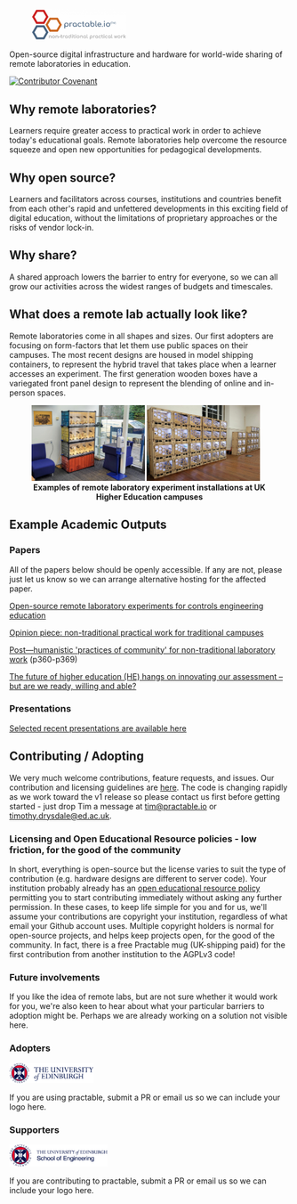 <figure>
<img src="https://raw.githubusercontent.com/practable/img/main/logo.png"alt="Practable logo with three hexagons and tagline: non-traditional practical work" style="width:40%">
</figure>

Open-source digital infrastructure and hardware for world-wide sharing of remote laboratories in education. 

[![Contributor Covenant](https://img.shields.io/badge/Contributor%20Covenant-2.1-4baaaa.svg)](code_of_conduct.md)

## Why remote laboratories?

Learners require greater access to practical work in order to achieve today's educational goals. Remote laboratories help overcome the resource squeeze and open new opportunities for pedagogical developments.

## Why open source?

Learners and facilitators across courses, institutions and countries benefit from each other's rapid and unfettered developments in this exciting field of digital education, without the limitations of proprietary approaches or the risks of vendor lock-in.

## Why share?

A shared approach lowers the barrier to entry for everyone, so we can all grow our activities across the widest ranges of budgets and timescales. 

## What does a remote lab actually look like? 

Remote laboratories come in all shapes and sizes. Our first adopters are focusing on form-factors that let them use public spaces on their campuses. The most recent designs are housed in model shipping containers, to represent the hybrid travel that takes place when a learner accesses an experiment. The first generation wooden boxes have a variegated front panel design to represent the blending of online and in-person spaces.

<figure>
<img src="https://raw.githubusercontent.com/practable/img/main/AGB.jpg" alt="Remote lab experiments in foyer in model containers" style="width:48%">
<img src="https://raw.githubusercontent.com/practable/img/main/CR2-ar1p5.jpg" alt="Remote lab experiments in wooden boxes in classroom" style="width:48%">

<figcaption align = "center"><b>Examples of remote laboratory experiment installations at UK Higher Education campuses</b></figcaption>
</figure>

## Example Academic Outputs

### Papers

All of the papers below should be openly accessible. If any are not, please just let us know so we can arrange alternative hosting for the affected paper.

[Open-source remote laboratory experiments for controls engineering education](https://doi.org/10.1177/03064190221081451)

[Opinion piece: non-traditional practical work for traditional campuses](https://doi.org/10.1080/23752696.2020.1816845)

[Post—humanistic 'practices of community' for non-traditional laboratory work](https://www.sefi.be/wp-content/uploads/2019/10/SEFI2019_Proceedings.pdf) (p360-p369)

[The future of higher education (HE) hangs on innovating our assessment – but are we ready, willing and able?](https://doi.org/10.1080/23752696.2020.1771610)

### Presentations

[Selected recent presentations are available here](https://github.com/practable/presentations)


## Contributing / Adopting

We very much welcome contributions, feature requests, and issues. Our contribution and licensing guidelines are [here](https://github.com/practable/.github/blob/522a3ff4bb039da113a273b92cf73436778faf2f/docs/CONTRIBUTING.md). The code is changing rapidly as we work toward the v1 release so please contact us first before getting started - just drop Tim a message at <tim@practable.io> or <timothy.drysdale@ed.ac.uk>.

### Licensing and Open Educational Resource policies - low friction, for the good of the community
In short, everything is open-source but the license varies to suit the type of contribution (e.g. hardware designs are different to server code). Your institution probably already has an [open educational resource policy](https://open.ed.ac.uk/) permitting you to start contributing immediately without asking any further permission. In these cases, to keep life simple for you and for us, we'll assume your contributions are copyright your institution, regardless of what email your Github account uses. Multiple copyright holders is normal for open-source projects, and helps keep projects open, for the good of the community. In fact, there is a free Practable mug (UK-shipping paid) for the first contribution from another institution to the AGPLv3 code!

### Future involvements
If you like the idea of remote labs, but are not sure whether it would work for you, we're also keen to hear about what your particular barriers to adoption might be. Perhaps we are already working on a solution not visible here.

### Adopters
<img src="https://raw.githubusercontent.com/practable/img/main/UoE_Stacked Logo_CMYK_v1_160215.jpg" alt="University of Edinburgh School of Engineering logo" style="width:30%">

If you are using practable, submit a PR or email us so we can include your logo here.

### Supporters
<img src="https://raw.githubusercontent.com/practable/img/main/Engineering_2col_cmyk.jpg" alt="University of Edinburgh School of Engineering logo" style="width:35%">

If you are contributing to practable, submit a PR or email us so we can include your logo here.


